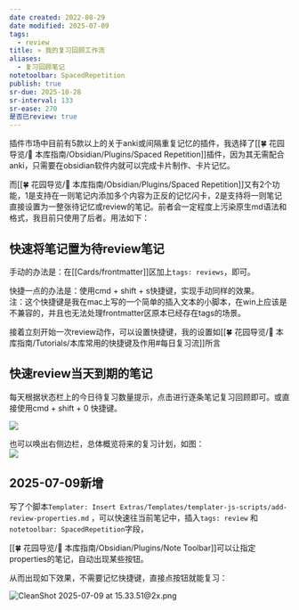 ```yaml
---
date created: 2022-08-29
date modified: 2025-07-09
tags:
  - review
title: » 我的复习回顾工作流
aliases:
  - 复习回顾笔记
notetoolbar: SpacedRepetition
publish: true
sr-due: 2025-10-28
sr-interval: 133
sr-ease: 270
是否已review: true
---
```


插件市场中目前有5款以上的关于anki或间隔重复记忆的插件，我选择了[[🍀 花园导览/🧰 本库指南/Obsidian/Plugins/Spaced Repetition]]插件，因为其无需配合anki，只需要在obsidian软件内就可以完成卡片制作、卡片记忆。

而[[🍀 花园导览/🧰 本库指南/Obsidian/Plugins/Spaced Repetition]]又有2个功能，1是支持在一则笔记内添加多个内容为正反的记忆闪卡，2是支持将一则笔记直接设置为一整张待记忆或review的笔记。前者会一定程度上污染原生md语法和格式，我目前只使用了后者。用法如下：

## 快速将笔记置为待review笔记

手动的办法是：在[[Cards/frontmatter]]区加上`tags: reviews`，即可。

快捷一点的办法是：使用cmd + shift + s快捷键，实现手动同样的效果。  
	注：这个快捷键是我在mac上写的一个简单的插入文本的小脚本，在win上应该是不兼容的，并且也无法处理frontmatter区原本已经存在tags的场景。

接着立刻开始一次review动作，可以设置快捷键，我的设置如[[🍀 花园导览/🧰 本库指南/Tutorials/本库常用的快捷键及作用#每日复习流]]所言

## 快速review当天到期的笔记

每天根据状态栏上的今日待复习数量提示，点击进行逐条笔记复习回顾即可。或直接使用cmd + shift + 0 快捷键。

![](https://img2.oldwinter.top/20220829210221.png)

也可以唤出右侧边栏，总体概览将来的复习计划，如图：  
![](https://img2.oldwinter.top/20220829210140.png)

## 2025-07-09新增

写了个脚本`Templater: Insert Extras/Templates/templater-js-scripts/add-review-properties.md` ，可以快速往当前笔记中，插入`tags: review` 和`notetoolbar: SpacedRepetition`字段，

[[🍀 花园导览/🧰 本库指南/Obsidian/Plugins/Note Toolbar]]可以让指定properties的笔记，自动出现某些按钮。

从而出现如下效果，不需要记忆快捷键，直接点按钮就能复习：

![CleanShot 2025-07-09 at 15.33.51@2x.png](https://pub-pic.oldwinter.top/2025/07/14d5967a8304b450fc7e7b55c2878704.png)
